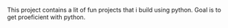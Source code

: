 This project contains a lit of fun projects that i build using python. Goal is to get proeficient with python.
